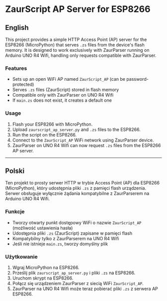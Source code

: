 # ZaurScript AP Server for ESP8266

## English

This project provides a simple HTTP Access Point (AP) server for the ESP8266 (MicroPython) that serves `.zs` files from the device's flash memory. It is designed to work exclusively with ZaurParser running on Arduino UNO R4 Wifi, handling only requests compatible with ZaurParser.

### Features
- Sets up an open WiFi AP named `ZaurScript_AP` (can be password-protected)
- Serves `.zs` files (ZaurScript) stored in flash memory
- Compatible only with ZaurParser on UNO R4 Wifi
- If `main.zs` does not exist, it creates a default one

### Usage
1. Flash your ESP8266 with MicroPython.
2. Upload `zaurscript_ap_server.py` and `.zs` files to the ESP8266.
3. Run the script on the ESP8266.
4. Connect to the `ZaurScript_AP` WiFi network using ZaurParser device.
5. ZaurParser on UNO R4 Wifi can now request `.zs` files from the ESP8266 AP server.

---

## Polski

Ten projekt to prosty serwer HTTP w trybie Access Point (AP) dla ESP8266 (MicroPython), który udostępnia pliki `.zs` z pamięci flash urządzenia. Serwer obsługuje wyłącznie żądania kompatybilne z ZaurParserem na Arduino UNO R4 Wifi.

### Funkcje
- Tworzy otwarty punkt dostępowy WiFi o nazwie `ZaurScript_AP` (możliwość ustawienia hasła)
- Udostępnia pliki `.zs` (ZaurScript) zapisane w pamięci flash
- Kompatybilny tylko z ZaurParserem na UNO R4 Wifi
- Jeśli nie istnieje `main.zs`, tworzy domyślny plik

### Użytkowanie
1. Wgraj MicroPython na ESP8266.
2. Prześlij plik `zaurscript_ap_server.py` i pliki `.zs` na ESP8266.
3. Uruchom skrypt na ESP8266.
4. Połącz się urządzeniem ZaurParser z siecią WiFi `ZaurScript_AP`.
5. ZaurParser na UNO R4 Wifi może teraz pobierać pliki `.zs` z serwera AP ESP8266.

